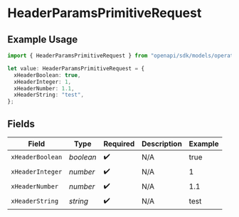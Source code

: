 # HeaderParamsPrimitiveRequest

## Example Usage

```typescript
import { HeaderParamsPrimitiveRequest } from "openapi/sdk/models/operations";

let value: HeaderParamsPrimitiveRequest = {
  xHeaderBoolean: true,
  xHeaderInteger: 1,
  xHeaderNumber: 1.1,
  xHeaderString: "test",
};
```

## Fields

| Field              | Type               | Required           | Description        | Example            |
| ------------------ | ------------------ | ------------------ | ------------------ | ------------------ |
| `xHeaderBoolean`   | *boolean*          | :heavy_check_mark: | N/A                | true               |
| `xHeaderInteger`   | *number*           | :heavy_check_mark: | N/A                | 1                  |
| `xHeaderNumber`    | *number*           | :heavy_check_mark: | N/A                | 1.1                |
| `xHeaderString`    | *string*           | :heavy_check_mark: | N/A                | test               |